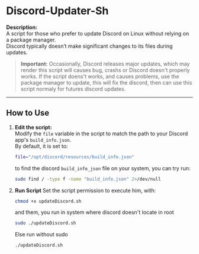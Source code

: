 # Discord-Updater-Sh

**Description:**  
A script for those who prefer to update Discord on Linux without relying on a package manager.  
Discord typically doesn’t make significant changes to its files during updates.  

> **Important:** Occasionally, Discord releases major updates, which may render this script will causes bug, crashs or Discord doesn't properly works. If the script doens't works, and causes problems, use the package manager to update, this will fix the discord, then can use this script normaly for futures discord updates.

---

## How to Use

1. **Edit the script:**  
   Modify the `file` variable in the script to match the path to your Discord app's `build_info.json`.  
   By default, it is set to:  
   ```bash
   file="/opt/discord/resources/build_info.json"
   ```
   to find the discord `build_info_json` file on your system, you can try run:
   ```bash
   sudo find / -type f -name "build_info.json" 2>/dev/null
   ```
 2. **Run Script**
    Set the script permission to execute him, with:
    ```bash
    chmod +x updateDiscord.sh
    ```
    and them, you run in system where discord doesn't locate in root
    ```bash
    sudo ./updateDiscord.sh
    ```
    Else run without sudo
    ```bash
    ./updateDiscord.sh
    ```
